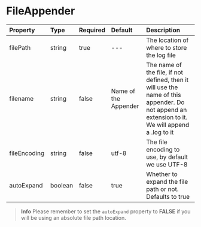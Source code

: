 # FileAppender

| Property | Type | Required | Default | Description |
| :--- | :--- | :--- | :--- | :--- |
| filePath | string | true | --- | The location of where to store the log file |
| filename | string | false | Name of the Appender | The name of the file, if not defined, then it will use the name of this appender. Do not append an extension to it. We will append a .log to it |
| fileEncoding | string | false | utf-8 | The file encoding to use, by default we use UTF-8 |
| autoExpand | boolean | false | true | Whether to expand the file path or not. Defaults to true |

> **Info** Please remember to set the `autoExpand` property to **FALSE** if you will be using an absolute file path location.

